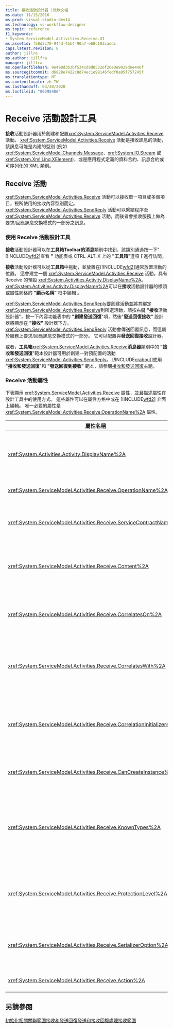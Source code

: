 ```yaml
---
title: 接收活動設計器 |微軟文檔
ms.date: 11/15/2016
ms.prod: visual-studio-dev14
ms.technology: vs-workflow-designer
ms.topic: reference
f1_keywords:
- System.ServiceModel.Activities.Receive.UI
ms.assetid: f58d3c70-944d-4bb4-90a7-e68c103caddc
caps.latest.revision: 8
author: jillre
ms.author: jillfra
manager: jillfra
ms.openlocfilehash: 0e498d3b3bf534cd9d05326f26e0e9029dee446f
ms.sourcegitcommit: d6828e7422c8d74ec1e99146fedf0a05f757245f
ms.translationtype: MT
ms.contentlocale: zh-TW
ms.lasthandoff: 03/30/2020
ms.locfileid: "80395406"
---
```

# <a name="receive-activity-designer"></a>Receive 活動設計工具
**接收**活動設計器用於創建和配置<xref:System.ServiceModel.Activities.Receive>活動。 <xref:System.ServiceModel.Activities.Receive> 活動是接收訊息的活動，該訊息可能是內建的型別 (例如 <xref:System.ServiceModel.Channels.Message>、<xref:System.IO.Stream> 或 <xref:System.Xml.Linq.XElement>)，或是應用程式定義的資料合約、訊息合約或可序列化的 XML 類別。

## <a name="the-receive-activity"></a>Receive 活動
 <xref:System.ServiceModel.Activities.Receive> 活動可以接收單一項目或多個項目，視所使用的接收內容型別而定。 <xref:System.ServiceModel.Activities.SendReply> 活動可以繫結程序至 <xref:System.ServiceModel.Activities.Receive> 活動，而後者會接收服務上做為要求/回應訊息交換模式的一部分之訊息。

### <a name="using-the-receive-activity-designer"></a>使用 Receive 活動設計工具
 **接收**活動設計器可以在**工具箱****Toolbar****的消息**類別中找到，該類別通過按一下"[!INCLUDE[wfd2](../includes/wfd2-md.md)]查看 **"** 功能表或 CTRL_ALT_X 上的 **"工具箱**"選項卡進行訪問。

 **接收**活動設計器可以從**工具箱**中拖動，並放置在[!INCLUDE[wfd2](../includes/wfd2-md.md)]通常放置活動的位置。 這會建立一個 <xref:System.ServiceModel.Activities.Receive> 活動，具有 Receive 的預設 <xref:System.Activities.Activity.DisplayName%2A>。 <xref:System.Activities.Activity.DisplayName%2A>可以在**接收**活動設計器的標頭或屬性網格的 **"顯示名稱"** 框中編輯 。

 <xref:System.ServiceModel.Activities.SendReply>要創建活動並將其綁定<xref:System.ServiceModel.Activities.Receive>到所選活動，請按右鍵 **"接收**活動設計器"，按一下內容功能表中的 **"創建發送回復**"項，然後"**發送回復接收"** 設計器將顯示在 **"接收"** 設計器下方。 <xref:System.ServiceModel.Activities.SendReply> 活動會傳送回覆訊息，而這屬於服務上要求/回應訊息交換模式的一部分。 它可以配置與**發送回復接收**設計器。

 或者，**工具箱**<xref:System.ServiceModel.Activities.Receive>**消息器**類別中的 **"接收和發送回復**"範本設計器可用於創建一對預配置的活動<xref:System.ServiceModel.Activities.SendReply>。 [!INCLUDE[crabout](../includes/crabout-md.md)]使用 **"接收和發送回復**"和 **"發送回復到接收"** 範本，請參閱[接收和發送回復](../workflow-designer/receiveandsendreply-template-designer.md)主題。

### <a name="the-receive-activity-properties"></a>Receive 活動屬性
 下表顯示 <xref:System.ServiceModel.Activities.Receive> 屬性，並且描述屬性在設計工具中的使用方式。 這些屬性可以在屬性方格中或在 [!INCLUDE[wfd2](../includes/wfd2-md.md)] 介面上編輯。 唯一必要的屬性是 <xref:System.ServiceModel.Activities.Receive.OperationName%2A> 屬性。

|                              屬性名稱                               | 必要 |                                                                                                                                                                                                                                                                                                                                                                                         使用量                                                                                                                                                                                                                                                                                                                                                                                         |
|--------------------------------------------------------------------------|----------|---------------------------------------------------------------------------------------------------------------------------------------------------------------------------------------------------------------------------------------------------------------------------------------------------------------------------------------------------------------------------------------------------------------------------------------------------------------------------------------------------------------------------------------------------------------------------------------------------------------------------------------------------------------------------------------------------------------------------------------------------------------------------------------|
|             <xref:System.Activities.Activity.DisplayName%2A>             |  False   |                                                                                                                                                                                                                                  指定 <xref:System.ServiceModel.Activities.Receive> 活動的易記名稱。 預設值是 Receive。<br /><br /> 雖然不是必須使用非預設值做為易記 <xref:System.Activities.Activity.DisplayName%2A>，但建議您盡量使用這類型的值。                                                                                                                                                                                                                                  |
|      <xref:System.ServiceModel.Activities.Receive.OperationName%2A>      |   True   |                                                                                                                                                                                                                                                              指定這個 <xref:System.ServiceModel.Activities.Receive> 活動實作之服務作業的名稱。 如果未顯式設置**Action**屬性，則此屬性用於構造**Action**屬性的預設值。                                                                                                                                                                                                                                                               |
|   <xref:System.ServiceModel.Activities.Receive.ServiceContractName%2A>   |  False   |                                                                                                                                                                        指定服務合約的名稱。 這個屬性會用於將服務作業群組為個別的服務合約。 具有相同 <xref:System.ServiceModel.Activities.Receive> 的所有 <xref:System.ServiceModel.Activities.Receive.ServiceContractName%2A> 活動，都會分組歸類到同一個服務合約 (WSDL 連接埠類型)。 預設值是最上層 (根) 活動的完整 CLR 名稱。                                                                                                                                                                         |
|         <xref:System.ServiceModel.Activities.Receive.Content%2A>         |  False   |                                                         指定要接收的訊息或參數內容。 這可以是 <xref:System.ServiceModel.Activities.ReceiveMessageContent> 活動或 <xref:System.ServiceModel.Activities.ReceiveParametersContent> 活動。 通過按一下屬性網格中 **"內容"** 欄位旁邊的橢圓按鈕或按一下 **"定義..."** **"接收**活動設計器"表面上**的內容**標籤旁邊的按鈕。 兩者都顯示 **"內容定義"** 對話方塊。 [!INCLUDE[crabout](../includes/crabout-md.md)]如何使用此框，請參閱[內容定義對話方塊主題](../workflow-designer/content-definition-dialog-box.md)。                                                          |
|      <xref:System.ServiceModel.Activities.Receive.CorrelatesOn%2A>       |  False   |                                                                                                          指定某個具有 <xref:System.ServiceModel.Activities.Receive> 物件之工作流程的服務作業中，不同 <xref:System.ServiceModel.MessageQuerySet> 活動之間的相互關聯。 按一下屬性網格中<xref:System.ServiceModel.Activities.Receive.CorrelatesOn%2A>屬性旁邊的省略號按鈕以打開 **"關聯On 定義"** 對話方塊。 [!INCLUDE[crabout](../includes/crabout-md.md)]使用此對話方塊，請參閱[內容定義對話方塊主題](../workflow-designer/content-definition-dialog-box.md)。                                                                                                           |
|     <xref:System.ServiceModel.Activities.Receive.CorrelatesWith%2A>      |  False   |                                                                                                                             指定用來路由訊息到適當工作流程執行個體的 <xref:System.ServiceModel.Activities.CorrelationHandle>。<br /><br /> 按一下屬性網格中<xref:System.ServiceModel.Activities.Receive.CorrelatesWith%2A>屬性旁邊的省略號按鈕以打開**運算式編輯器**對話方塊。 [!INCLUDE[crabout](../includes/crabout-md.md)]使用此對話方塊，請參閱["如何操作：使用運算式編輯器](../workflow-designer/how-to-use-the-expression-editor.md)"主題。                                                                                                                             |
| <xref:System.ServiceModel.Activities.Receive.CorrelationInitializers%2A> |  False   |                                               指定 <xref:System.ServiceModel.Activities.CorrelationInitializer> 物件的集合，這些物件會初始化多個 <xref:System.ServiceModel.Activities.CorrelationHandle> 物件，用來設定工作流程內的這個 <xref:System.ServiceModel.Activities.Receive> 活動。 按一下屬性網格中<xref:System.ServiceModel.Activities.Receive.CorrelationInitializers%2A>屬性旁邊的省略號按鈕以打開"**添加關聯初始化器"** 對話方塊。 [!INCLUDE[crabout](../includes/crabout-md.md)]使用此框，請參閱[添加關聯初始程式對話方塊主題](../workflow-designer/add-correlationinitializers-dialog-box.md)。                                                |
|    <xref:System.ServiceModel.Activities.Receive.CanCreateInstance%2A>    |  False   |                                                                                                                                                                                                                       指定值，這個值會判斷如果訊息與現有的工作流程執行個體之間不具有相互關聯，是否要建立新的工作流程執行個體來處理該訊息。 如果該值設置為**true，** 則會創建一個新的工作流實例，在消息與現有工作流實例不相關時處理消息。                                                                                                                                                                                                                       |
|       <xref:System.ServiceModel.Activities.Receive.KnownTypes%2A>        |  False   | 指定這個 <xref:System.ServiceModel.Activities.Receive> 活動實作服務作業之已知型別的集合。 這個屬性應該搭配 <xref:System.ServiceModel.Activities.Receive.SerializerOption%2A> 屬性 (設定為 <xref:System.Runtime.Serialization.DataContractSerializer>) 使用。 如果使用 <xref:System.Xml.Serialization.XmlSerializer>，則會忽略此項。<br /><br /> 按一下屬性網格中的 **"已知類型"** 欄位旁邊的橢圓按鈕，以顯示"**類型集合編輯器**"對話方塊，您可以使用該對話方塊添加相關類型。 [!INCLUDE[crabout](../includes/crabout-md.md)]使用此框，請參閱["類型集合編輯器"對話方塊主題](../workflow-designer/type-collection-editor-dialog-box.md)。 |
|     <xref:System.ServiceModel.Activities.Receive.ProtectionLevel%2A>     |  False   |                                                                                                                                                                      指定訊息的 <xref:System.Net.Security.ProtectionLevel>。<br /><br /> 1.<xref:System.Net.Security.ProtectionLevel>僅表示身份驗證。<br />2.<xref:System.Net.Security.ProtectionLevel>表示對資料進行簽名，以説明確保傳輸資料的完整性。<br />3.<xref:System.Net.Security.ProtectionLevel>意味著加密和簽名資料，以説明確保傳輸資料的機密性和完整性。                                                                                                                                                                      |
|    <xref:System.ServiceModel.Activities.Receive.SerializerOption%2A>     |  False   |                                                                                                                                                         指定 <xref:System.ServiceModel.Activities.Receive> 活動實作服務作業之序列化程式的型別。 預設值是 <xref:System.Runtime.Serialization.DataContractSerializer>，這會使用提供的資料合約，將型別的執行個體序列化及還原序列化，成為 XML 資料流或文件。 如果 XML 需要更多控制，也可以使用 <xref:System.Xml.Serialization.XmlSerializer>。                                                                                                                                                         |
|         <xref:System.ServiceModel.Activities.Receive.Action%2A>          |  False   |                                                                                                                                                                                                                                                                                              指定訊息的動作標頭。 如果未顯式設置，則其值預設為： `https://tempuri.org/{service contract namespace}/{service contract name}/{operation name}`。                                                                                                                                                                                                                                                                                               |

## <a name="see-also"></a>另請參閱
 [初始化相關](../workflow-designer/initializecorrelation-activity-designer.md)[關聯範圍](../workflow-designer/correlationscope-activity-designer.md)[接收和發送回復](../workflow-designer/receiveandsendreply-template-designer.md)[發送](../workflow-designer/send-activity-designer.md)[和接收回複](../workflow-designer/sendandreceivereply-template-designer.md)[處理接收範圍](../workflow-designer/transactedreceivescope-activity-designer.md)